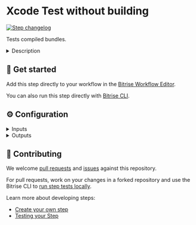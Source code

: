# Xcode Test without building

[![Step changelog](https://shields.io/github/v/release/bitrise-steplib/bitrise-step-xcode-test-without-building?include_prereleases&label=changelog&color=blueviolet)](https://github.com/bitrise-steplib/bitrise-step-xcode-test-without-building/releases)

Tests compiled bundles.

<details>
<summary>Description</summary>

Tests compiled bundles by running `xcodebuild test-without-building` command.
</details>

## 🧩 Get started

Add this step directly to your workflow in the [Bitrise Workflow Editor](https://devcenter.bitrise.io/steps-and-workflows/steps-and-workflows-index/).

You can also run this step directly with [Bitrise CLI](https://github.com/bitrise-io/bitrise).

## ⚙️ Configuration

<details>
<summary>Inputs</summary>

| Key | Description | Flags | Default |
| --- | --- | --- | --- |
| `xctestrun` | Test run parameters file, generated during the build-for-testing action. | required |  |
| `destination` | Destination specifier describing the device (or devices) to use as a destination. | required |  |
| `xcodebuild_options` | Additional options to be added to the executed xcodebuild command. |  |  |
</details>

<details>
<summary>Outputs</summary>

| Environment Variable | Description |
| --- | --- |
| `BITRISE_XCRESULT_PATH` | The result bundle path generated by `xcodebuild test-without-building`. |
| `BITRISE_XCRESULT_ZIP_PATH` | The zipped result bundle path generated by `xcodebuild test-without-building`. |
</details>

## 🙋 Contributing

We welcome [pull requests](https://github.com/bitrise-steplib/bitrise-step-xcode-test-without-building/pulls) and [issues](https://github.com/bitrise-steplib/bitrise-step-xcode-test-without-building/issues) against this repository.

For pull requests, work on your changes in a forked repository and use the Bitrise CLI to [run step tests locally](https://devcenter.bitrise.io/bitrise-cli/run-your-first-build/).

Learn more about developing steps:

- [Create your own step](https://devcenter.bitrise.io/contributors/create-your-own-step/)
- [Testing your Step](https://devcenter.bitrise.io/contributors/testing-and-versioning-your-steps/)
